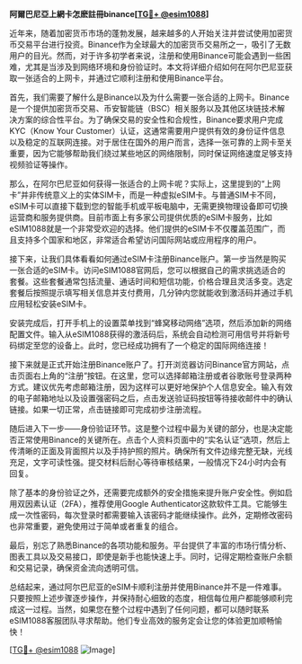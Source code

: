 **阿爾巴尼亞上網卡怎麽註冊binance[[TG💪+ @esim1088](https://t.me/s/esim1088)]**

近年来，随着加密货币市场的蓬勃发展，越来越多的人开始关注并尝试使用加密货币交易平台进行投资。Binance作为全球最大的加密货币交易所之一，吸引了无数用户的目光。然而，对于许多初学者来说，注册和使用Binance可能会遇到一些困难，尤其是当涉及到网络环境和身份验证时。本文将详细介绍如何在阿尔巴尼亚获取一张适合的上网卡，并通过它顺利注册和使用Binance平台。

首先，我们需要了解什么是Binance以及为什么需要一张合适的上网卡。Binance是一个提供加密货币交易、币安智能链（BSC）相关服务以及其他区块链技术解决方案的综合性平台。为了确保交易的安全性和合规性，Binance要求用户完成KYC（Know Your Customer）认证，这通常需要用户提供有效的身份证件信息以及稳定的互联网连接。对于居住在国外的用户而言，选择一张可靠的上网卡至关重要，因为它能够帮助我们绕过某些地区的网络限制，同时保证网络速度足够支持视频验证等操作。

那么，在阿尔巴尼亚如何获得一张适合的上网卡呢？实际上，这里提到的“上网卡”并非传统意义上的实体SIM卡，而是一种虚拟eSIM卡。与普通SIM卡不同，eSIM卡可以直接下载到您的智能手机或平板电脑中，无需更换物理设备即可切换运营商和服务提供商。目前市面上有多家公司提供优质的eSIM卡服务，比如eSIM1088就是一个非常受欢迎的选择。他们提供的eSIM卡不仅覆盖范围广，而且支持多个国家和地区，非常适合希望访问国际网站或应用程序的用户。

接下来，让我们具体看看如何通过eSIM卡注册Binance账户。第一步当然是购买一张合适的eSIM卡。访问eSIM1088官网后，您可以根据自己的需求挑选适合的套餐。这些套餐通常包括流量、通话时间和短信功能，价格合理且灵活多变。选定套餐后按照提示填写相关信息并支付费用，几分钟内您就能收到激活码并通过手机应用轻松安装eSIM卡。

安装完成后，打开手机上的设置菜单找到“蜂窝移动网络”选项，然后添加新的网络配置文件。输入从eSIM1088获得的激活码后，系统会自动检测可用信号并将新号码绑定至您的设备上。此时，您已经成功拥有了一个稳定的国际网络连接！

接下来就是正式开始注册Binance账户了。打开浏览器访问Binance官方网站，点击页面右上角的“注册”按钮。在这里，您可以选择邮箱注册或者谷歌账号登录两种方式。建议优先考虑邮箱注册，因为这样可以更好地保护个人信息安全。输入有效的电子邮箱地址以及设置强密码之后，点击发送验证码按钮等待接收邮件中的确认链接。如果一切正常，点击链接即可完成初步注册流程。

随后进入下一步——身份验证环节。这是整个过程中最为关键的部分，也是决定能否正常使用Binance的关键所在。点击个人资料页面中的“实名认证”选项，然后上传清晰的正面及背面照片以及手持护照的照片。确保所有文件边缘完整无缺，光线充足，文字可读性强。提交材料后耐心等待审核结果，一般情况下24小时内会有回复。

除了基本的身份验证之外，还需要完成额外的安全措施来提升账户安全性。例如启用双因素认证（2FA），推荐使用Google Authenticator这款软件工具。它能够生成一次性密码，每次登录时都需要输入该密码才能继续操作。此外，定期修改密码也非常重要，避免使用过于简单或者重复的组合。

最后，别忘了熟悉Binance的各项功能和服务。平台提供了丰富的市场行情分析、图表工具以及交易接口，即使是新手也能快速上手。同时，记得定期检查账户余额和交易记录，确保资金流向透明可信。

总结起来，通过阿尔巴尼亚的eSIM卡顺利注册并使用Binance并不是一件难事。只要按照上述步骤逐步操作，并保持耐心细致的态度，相信每位用户都能够顺利完成这一过程。当然，如果您在整个过程中遇到了任何问题，都可以随时联系eSIM1088客服团队寻求帮助。他们专业高效的服务定会让您的体验更加顺畅愉快！

[[TG💪+ @esim1088](https://t.me/s/esim1088) ![Image](https://i.postimg.cc/4NQfJmqS/Snipaste-2025-05-13-00-14-12.png)]